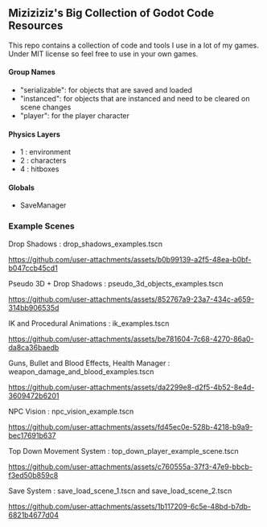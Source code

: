 ## Miziziziz's Big Collection of Godot Code Resources
This repo contains a collection of code and tools I use in a lot of my games.
Under MIT license so feel free to use in your own games.


#### Group Names
* "serializable": for objects that are saved and loaded
* "instanced": for objects that are instanced and need to be cleared on scene changes
* "player": for the player character

#### Physics Layers
* 1 : environment
* 2 : characters
* 4 : hitboxes

#### Globals
* SaveManager

### Example Scenes

Drop Shadows : drop_shadows_examples.tscn

https://github.com/user-attachments/assets/b0b99139-a2f5-48ea-b0bf-b047ccb45cd1

Pseudo 3D + Drop Shadows : pseudo_3d_objects_examples.tscn

https://github.com/user-attachments/assets/852767a9-23a7-434c-a659-314bb906535d

IK and Procedural Animations : ik_examples.tscn 

https://github.com/user-attachments/assets/be781604-7c68-4270-86a0-da8ca36baedb

Guns, Bullet and Blood Effects, Health Manager : weapon_damage_and_blood_examples.tscn

https://github.com/user-attachments/assets/da2299e8-d2f5-4b52-8e4d-3609472b6201

NPC Vision : npc_vision_example.tscn

https://github.com/user-attachments/assets/fd45ec0e-528b-4218-b9a9-bec17691b637

Top Down Movement System : top_down_player_example_scene.tscn

https://github.com/user-attachments/assets/c760555a-37f3-47e9-bbcb-f3ed50b859c8

Save System : save_load_scene_1.tscn and save_load_scene_2.tscn

https://github.com/user-attachments/assets/1b117209-6c5e-48bd-b7db-6821b4677d04
